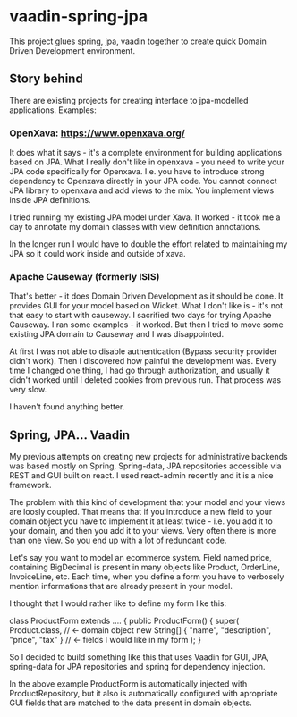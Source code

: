 # vaadin-spring-jpa

This project glues spring, jpa, vaadin together to create quick Domain Driven Development environment. 

## Story behind

There are existing projects for creating  interface to jpa-modelled applications. Examples:

### OpenXava: https://www.openxava.org/ 

It does what it says - it's a complete environment for building applications based on JPA. 
What I really don't like in openxava - you need to write your JPA code specifically for  Openxava. 
I.e. you have to introduce strong dependency to Openxava directly in your JPA code. 
You cannot connect JPA library to openxava and add views to the mix. You implement views inside JPA
definitions.

I tried running my existing JPA model under Xava. It worked - it took me a day to annotate my domain classes
with view definition annotations. 

In the longer run I would have to double the effort related to maintaining my JPA so it could work inside and outside of xava. 

### Apache Causeway (formerly ISIS)

That's better - it does Domain Driven Development as it should be done. It provides GUI for your model based on Wicket. 
What I don't like is - it's not that easy to start with causeway. I sacrified two days for trying Apache Causeway.
I ran some examples - it worked. But then I tried to move some existing JPA domain to Causeway and I was disappointed. 

At first I was not able to disable authentication (Bypass security provider didn't work). Then I discovered how painful
the development was. Every time I changed one thing, I had go through authorization, and usually it didn't worked 
until I deleted cookies from previous run. That process was very slow.

I haven't found anything better.

## Spring, JPA... Vaadin

My previous attempts on creating new projects for administrative backends was based mostly on Spring, Spring-data, JPA repositories accessible via REST and GUI built on react.
I used react-admin recently and it is a nice framework.

The problem with this kind of development that your model and your views are loosly coupled. That means that if you introduce a new field
to your domain object you have to implement it at least twice - i.e. you add it to your domain, and then you add it to your views. Very often there is more 
than one view. So you end up with a lot of redundant code. 

Let's say you want to model an ecommerce system. Field named price, containing BigDecimal is present in many objects like Product, OrderLine, InvoiceLine, etc. 
Each time, when you define a form you have to verbosely mention informations that are already present in your model.

I thought that I would rather like to define my form like this:

class ProductForm extends ....  {
   public ProductForm() {
      super( Product.class, // <- domain object
             new String[] { "name", "description", "price", "tax" } // <- fields I would like in my form
             );
}            
           
So I decided to build something like this that uses Vaadin for GUI, JPA, spring-data for JPA repositories and spring for dependency injection.

In the above example ProductForm is automatically injected with ProductRepository, but it also is automatically configured with apropriate GUI 
fields that are matched to the data present in domain objects.
